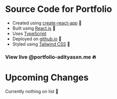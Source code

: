 # Source Code for Portfolio

- Created using [create-react-app](https://create-react-app.dev) 🔨
- Built using [React.js](https://nextjs.org) 🎉
- Uses [TypeScript](https://www.typescriptlang.org/)
- Deployed on [github.io]() 🚀
- Styled using [Tailwind CSS](https://tailwindcss.com) 🎨


### View live @portfolio-adityasxn.me 🔥

# Upcoming Changes
Currently nothing on list 🥹